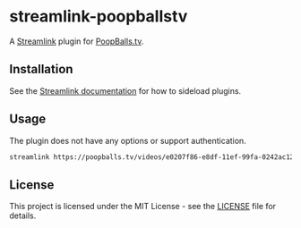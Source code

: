 # streamlink-poopballstv

A [Streamlink](https://streamlink.gtihub.io/) plugin for [PoopBalls.tv](https://poopballs.tv/).

## Installation

See the [Streamlink documentation](https://streamlink.github.io/latest/cli/plugin-sideloading.html) for how to sideload plugins.

## Usage

The plugin does not have any options or support authentication.

```bash
streamlink https://poopballs.tv/videos/e0207f86-e8df-11ef-99fa-0242ac120005 best
```

## License

This project is licensed under the MIT License - see the [LICENSE](LICENSE) file for details.
```
